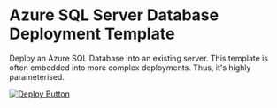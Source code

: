 # Azure SQL Server Database Deployment Template

Deploy an Azure SQL Database into an existing server. This template is often
embedded into more complex deployments. Thus, it's highly parameterised.

[![Deploy Button](https://raw.githubusercontent.com/specialised-systems/azure-templates/master/images/deploy-to-azure-button.png)](https://portal.azure.com/#create/Microsoft.Template/uri/https%3A%2F%2Fraw.githubusercontent.com%2Fspecialised-systems%2Fazure-templates%2Fmaster%2Ftemplates%2Fazure-sql-server-database%2Fdeploy.json)